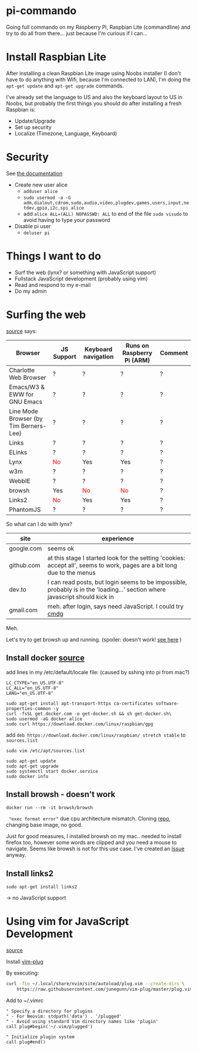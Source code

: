 # pi-commando
Going full commando on my Raspberry Pi, Raspbian Lite (commandline) and try to do all from there... just because I'm curious if I can...

# Install Raspbian Lite

After installing a clean Raspbian Lite image using Noobs installer (I don't have to do anything with Wifi, because I'm connected to LAN), I'm doing the `apt-get update` and `apt-get upgrade` commands.

I've already set the language to US and also the keyboard layout to US in Noobs, but probably the first things you should do after installing a fresh Raspbian is:

- Update/Upgrade
- Set up security
- Localize (Timezone, Language, Keyboard)

# Security

See [the documentation](https://www.raspberrypi.org/documentation/configuration/security.md)

- Create new user alice
  - `adduser alice`
  - `sudo usermod -a -G adm,dialout,cdrom,sudo,audio,video,plugdev,games,users,input,netdev,gpio,i2c,spi alice`
  - add `alice ALL=(ALL) NOPASSWD: ALL` to end of the file `sudo visudo` to avoid having to type your password
- Disable pi user
  - `deluser pi`

# Things I want to do

- Surf the web (lynx? or something with JavaScript support)
- Fullstack JavaScript development (probably using vim)
- Read and respond to my e-mail
- Do my admin

# Surfing the web

[source](https://en.wikipedia.org/wiki/Text-based_web_browser) says:

|Browser | JS Support | Keyboard navigation | Runs on Raspberry Pi (ARM) | Comment
|---|---|---|---|---|
| Charlotte Web Browser  |? | ? | ? |? |
| Emacs/W3 & EWW for GNU Emacs  |? | ? | ? |? |
| Line Mode Browser (by Tim Berners-Lee)  |? | ? | ? |? |
| Links  |? | ? | ? |? |
| ELinks  |? | ? | ? |? |
| Lynx  | <span style="color:red">No</span> | Yes | Yes |? |
| w3m |? | ? | ? |? |
| WebbIE |? | ? | ? |? |
| browsh | Yes | <span style="color:red">No</span> |  <span style="color:red">No</span> |? |
| Links2 | <span style="color:red">No</span> | Yes | Yes |? |
| PhantomJS |? | ? | ? |? |


So what can I do with lynx?

| site | experience |
| --- | --- |
| google.com | seems ok |
| github.com | at this stage I started look for the setting 'cookies: accept all', seems to work, pages are a bit long due to the menus |
| dev.to | I can read posts, but login seems to be impossible, probably is in the 'loading...' section where javascript should kick in |
| gmail.com | meh. after login, says need JavaScript. I could try [cmdg](https://github.com/ThomasHabets/cmdg) |

Meh.

Let's try to get browsh up and running. (spoiler: doesn't work! [see here](https://github.com/browsh-org/browsh/issues/305) )

## Install docker [source](https://www.docker.com/blog/happy-pi-day-docker-raspberry-pi/)

add lines in my /etc/default/locale file: (caused by sshing into pi from mac?)

```
LC_CTYPE="en_US.UTF-8"
LC_ALL="en_US.UTF-8"
LANG="en_US.UTF-8"
```

```
sudo apt-get install apt-transport-https ca-certificates software-properties-common -y
curl -fsSL get.docker.com -o get-docker.sh && sh get-docker.sh\
sudo usermod -aG docker alice
sudo curl https://download.docker.com/linux/raspbian/gpg
```
add `deb https://download.docker.com/linux/raspbian/ stretch stable` to `sources.list`

`sudo vim /etc/apt/sources.list`

```
sudo apt-get update
sudo apt-get upgrade
sudo systemctl start docker.service
sudo docker info
```

## Install browsh - doesn't work

`docker run --rm -it browsh/browsh`

` "exec format error"` due cpu architecture mismatch. Cloning [repo](https://github.com/browsh-org/browsh), changing base image, no good.

Just for good measures, I installed browsh on my mac.. needed to install firefox too, however some words are clipped and you need a mouse to navigate. Seems like browsh is not for this use case. I've created an [Issue](https://github.com/browsh-org/browsh/issues/305) anyway.

## Install links2

`sudo apt-get install links2`

-> no JavaScript support

# Using vim for JavaScript Development

[source](https://freshman.tech/vim-javascript/)

Install [vim-plug](https://github.com/junegunn/vim-plug)

By executing:

```bash
curl -fLo ~/.local/share/nvim/site/autoload/plug.vim --create-dirs \
    https://raw.githubusercontent.com/junegunn/vim-plug/master/plug.vim
```


Add to ~/.vimrc
```
" Specify a directory for plugins
" - For Neovim: stdpath('data') . '/plugged'
" - Avoid using standard Vim directory names like 'plugin'
call plug#begin('~/.vim/plugged')

" Initialize plugin system
call plug#end()
```
